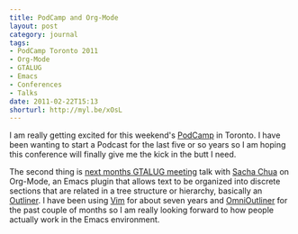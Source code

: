 ```yaml
---
title: PodCamp and Org-Mode
layout: post
category: journal
tags:
- PodCamp Toronto 2011
- Org-Mode
- GTALUG
- Emacs
- Conferences
- Talks
date: 2011-02-22T15:13
shorturl: http://myl.be/xOsL
---
```


I am really getting excited for this weekend's [PodCamp](http://2011.podcamptoronto.com/ "PodCamp Toronto 2011") in Toronto. I have been wanting to start a Podcast for the last five or so years so I am hoping this conference will finally give me the kick in the butt I need.

The second thing is [next months GTALUG meeting](http://gtalug.org/wiki/Meetings:2011-03 "Braindump: Taking Notes in Emacs Org-Mode - Sacha Chua") talk with [Sacha Chua](http://sachachua.com/blog/) on Org-Mode, an Emacs plugin that allows text to be organized into discrete sections that are related in a tree structure or hierarchy, basically an [Outliner](http://en.wikipedia.org/wiki/Outliner "A Wikipedia article on Outliner's"). I have been using [Vim](http://www.vim.org/) for about seven years and [OmniOutliner](http://www.omnigroup.com/products/omnioutliner/) for the past couple of months so I am really looking forward to how people actually work in the Emacs environment.
